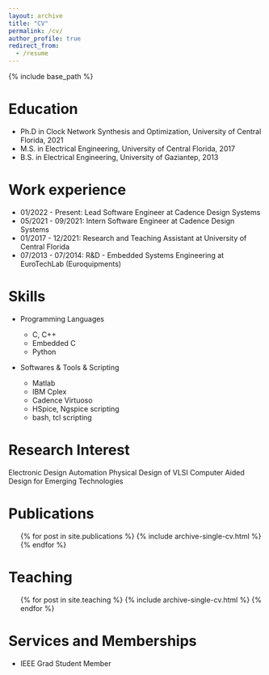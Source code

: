 ```yaml
---
layout: archive
title: "CV"
permalink: /cv/
author_profile: true
redirect_from:
  - /resume
---
```


{% include base_path %}

Education
======
* Ph.D in Clock Network Synthesis and Optimization, University of Central Florida, 2021
* M.S. in Electrical Engineering, University of Central Florida, 2017
* B.S. in Electrical Engineering, University of Gaziantep, 2013

Work experience
======
* 01/2022 - Present: Lead Software Engineer at Cadence Design Systems
* 05/2021 - 09/2021: Intern Software Engineer at Cadence Design Systems
* 01/2017 - 12/2021: Research and Teaching Assistant at University of Central Florida
* 07/2013 - 07/2014: R&D - Embedded Systems Engineering at EuroTechLab (Euroquipments) 
    
Skills
======
* Programming Languages
  * C, C++
  * Embedded C
  * Python
  
* Softwares & Tools & Scripting
  * Matlab
  * IBM Cplex
  * Cadence Virtuoso
  * HSpice, Ngspice scripting
  * bash, tcl scripting

Research Interest
======
Electronic Design Automation
Physical Design of VLSI
Computer Aided Design for Emerging Technologies

Publications
======
  <ul>{% for post in site.publications %}
    {% include archive-single-cv.html %}
  {% endfor %}</ul>
  
  
Teaching
======
  <ul>{% for post in site.teaching %}
    {% include archive-single-cv.html %}
  {% endfor %}</ul>
  
Services and Memberships
======
* IEEE Grad Student Member
